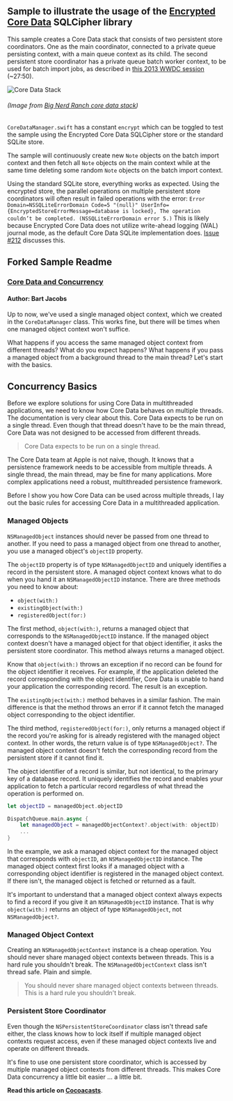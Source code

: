 ## Sample to illustrate the usage of the [Encrypted Core Data](https://github.com/project-imas/encrypted-core-data) SQLCipher library

This sample creates a Core Data stack that consists of two persistent store coordinators. One as the main coordinator, connected to a private queue persisting context, with a main queue context as its child. The second persistent store coordinator has a private queue batch worker context, to be used for batch import jobs, as described in [this 2013 WWDC session](https://developer.apple.com/videos/play/wwdc2013/211/) (~27:50).

![Core Data Stack](https://www.bignerdranch.com/assets/img/blog/2015/09/BNR_Stack.png)

###### _(Image from [Big Nerd Ranch core data stack](https://www.bignerdranch.com/blog/introducing-the-big-nerd-ranch-core-data-stack/))_

`CoreDataManager.swift` has a constant `encrypt` which can be toggled to test the sample using the Encrypted Core Data SQLCipher store or the standard SQLite store.

The sample will continuously create new `Note` objects on the batch import context and then fetch all `Note` objects on the main context while at the same time deleting some random `Note` objects on the batch import context.

Using the standard SQLite store, everything works as expected. Using the encrypted store, the parallel operations on multiple persistent store coordinators will often result in failed operations with the error: `Error Domain=NSSQLiteErrorDomain Code=5 "(null)" UserInfo={EncryptedStoreErrorMessage=database is locked}, The operation couldn’t be completed. (NSSQLiteErrorDomain error 5.)` This is likely because Encrypted Core Data does not utilize write-ahead logging (WAL) journal mode, as the default Core Data SQLite implementation does. [Issue #212](https://github.com/project-imas/encrypted-core-data/issues/212) discusses this.

## Forked Sample Readme

### [Core Data and Concurrency](https://cocoacasts.com/core-data-and-concurrency/)

#### Author: Bart Jacobs

Up to now, we've used a single managed object context, which we created in the `CoreDataManager` class. This works fine, but there will be times when one managed object context won't suffice.

What happens if you access the same managed object context from different threads? What do you expect happens? What happens if you pass a managed object from a background thread to the main thread? Let's start with the basics.

## Concurrency Basics

Before we explore solutions for using Core Data in multithreaded applications, we need to know how Core Data behaves on multiple threads. The documentation is very clear about this. Core Data expects to be run on a single thread. Even though that thread doesn't have to be the main thread, Core Data was not designed to be accessed from different threads.

> Core Data expects to be run on a single thread.

The Core Data team at Apple is not naive, though. It knows that a persistence framework needs to be accessible from multiple threads. A single thread, the main thread, may be fine for many applications. More complex applications need a robust, multithreaded persistence framework.

Before I show you how Core Data can be used across multiple threads, I lay out the basic rules for accessing Core Data in a multithreaded application.

### Managed Objects

`NSManagedObject` instances should never be passed from one thread to another. If you need to pass a managed object from one thread to another, you use a managed object's `objectID` property.

The `objectID` property is of type `NSManagedObjectID` and uniquely identifies a record in the persistent store. A managed object context knows what to do when you hand it an `NSManagedObjectID` instance. There are three methods you need to know about:

- `object(with:)`
- `existingObject(with:)`
- `registeredObject(for:)`

The first method, `object(with:)`, returns a managed object that corresponds to the `NSManagedObjectID` instance. If the managed object context doesn't have a managed object for that object identifier, it asks the persistent store coordinator. This method always returns a managed object.

Know that `object(with:)` throws an exception if no record can be found for the object identifier it receives. For example, if the application deleted the record corresponding with the object identifier, Core Data is unable to hand your application the corresponding record. The result is an exception.

The `existingObject(with:)` method behaves in a similar fashion. The main difference is that the method throws an error if it cannot fetch the managed object corresponding to the object identifier.

The third method, `registeredObject(for:)`, only returns a managed object if the record you're asking for is already registered with the managed object context. In other words, the return value is of type `NSManagedObject?`. The managed object context doesn't fetch the corresponding record from the persistent store if it cannot find it.

The object identifier of a record is similar, but not identical, to the primary key of a database record. It uniquely identifies the record and enables your application to fetch a particular record regardless of what thread the operation is performed on.

```swift
let objectID = managedObject.objectID

DispatchQueue.main.async {
    let managedObject = managedObjectContext?.object(with: objectID)
    ...
}
```

In the example, we ask a managed object context for the managed object that corresponds with `objectID`, an `NSManagedObjectID` instance. The managed object context first looks if a managed object with a corresponding object identifier is registered in the managed object context. If there isn't, the managed object is fetched or returned as a fault.

It's important to understand that a managed object context always expects to find a record if you give it an `NSManagedObjectID` instance. That is why `object(with:)` returns an object of type `NSManagedObject`, not `NSManagedObject?`.

### Managed Object Context

Creating an `NSManagedObjectContext` instance is a cheap operation. You should never share managed object contexts between threads. This is a hard rule you shouldn't break. The `NSManagedObjectContext` class isn't thread safe. Plain and simple.

> You should never share managed object contexts between threads. This is a hard rule you shouldn't break.

### Persistent Store Coordinator

Even though the `NSPersistentStoreCoordinator` class isn't thread safe either, the class knows how to lock itself if multiple managed object contexts request access, even if these managed object contexts live and operate on different threads.

It's fine to use one persistent store coordinator, which is accessed by multiple managed object contexts from different threads. This makes Core Data concurrency a little bit easier ... a little bit.

**Read this article on [Cocoacasts](https://cocoacasts.com/core-data-and-concurrency/)**.
